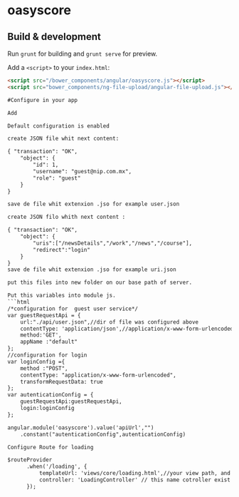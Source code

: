 # oasyscore

## Build & development

Run `grunt` for building and `grunt serve` for preview.


Add a `<script>` to your `index.html`:

```html
<script src="/bower_components/angular/oasyscore.js"></script>
<script src="bower_components/ng-file-upload/angular-file-upload.js"></script>

#Configure in your app

Add

Default configuration is enabled

create JSON file whit next content:

{ "transaction": "OK",
    "object": {
        "id": 1,
        "username": "guest@nip.com.mx",
        "role": "guest"
    }
}

save de file whit extenxion .jso for example user.json

create JSON filo whith next content :

{ "transaction": "OK",
    "object": {
        "uris":["/newsDetails","/work","/news","/course"],
        "redirect":"login"
    }
}
save de file whit extenxion .jso for example uri.json

put this files into new folder on our base path of server.

Put this variables into module js.
```html
/*configuration for  guest user service*/
var guestRequestApi = {
    url:"./api/user.json",//dir of file was configured above
    contentType: 'application/json',//application/x-www-form-urlencoded
    method:'GET',
    appName :"default"
};
//configuration for login
var loginConfig ={
    method :"POST",
    contentType: "application/x-www-form-urlencoded",
    transformRequestData: true
};
var autenticationConfig = {
    guestRequestApi:guestRequestApi,
    login:loginConfig
};

angular.module('oasyscore').value('apiUrl',"")
    .constant("autenticationConfig",autenticationConfig)

Configure Route for loading

$routeProvider
      .when('/loading', {
          templateUrl: 'views/core/loading.html',//your view path, and yor view while page loading
          controller: 'LoadingController' // this name cotroller exist in the core, not need implementation
      });






